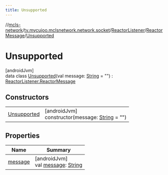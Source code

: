```yaml
---
title: Unsupported
---
```

//[mcls-network](../../../../../index.html)/[tv.mycujoo.mclsnetwork.network.socket](../../../index.html)/[ReactorListener](../../index.html)/[ReactorMessage](../index.html)/[Unsupported](index.html)



# Unsupported



[androidJvm]\
data class [Unsupported](index.html)(val message: [String](https://kotlinlang.org/api/latest/jvm/stdlib/kotlin/-string/index.html) = &quot;&quot;) : [ReactorListener.ReactorMessage](../index.html)



## Constructors


| | |
|---|---|
| [Unsupported](-unsupported.html) | [androidJvm]<br>constructor(message: [String](https://kotlinlang.org/api/latest/jvm/stdlib/kotlin/-string/index.html) = &quot;&quot;) |


## Properties


| Name | Summary |
|---|---|
| [message](message.html) | [androidJvm]<br>val [message](message.html): [String](https://kotlinlang.org/api/latest/jvm/stdlib/kotlin/-string/index.html) |

